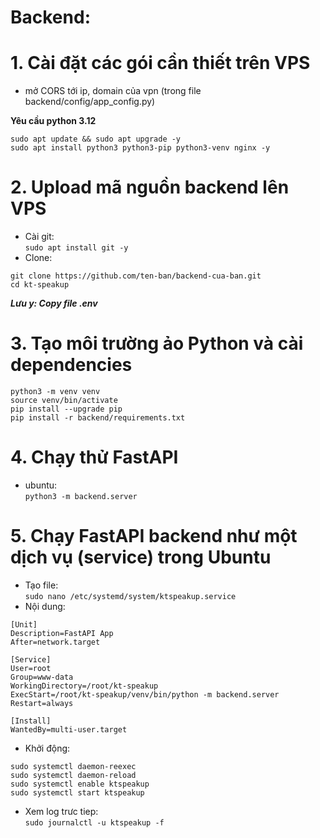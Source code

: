 # Backend:

# 1. Cài đặt các gói cần thiết trên VPS

-   mở CORS tới ip, domain của vpn (trong file backend/config/app_config.py)

**Yêu cầu python 3.12**

```
sudo apt update && sudo apt upgrade -y
sudo apt install python3 python3-pip python3-venv nginx -y
```

# 2. Upload mã nguồn backend lên VPS

-   Cài git:\
    `sudo apt install git -y`
-   Clone:

```
git clone https://github.com/ten-ban/backend-cua-ban.git
cd kt-speakup
```

**_Lưu y: Copy file .env_**

# 3. Tạo môi trường ảo Python và cài dependencies

```
python3 -m venv venv
source venv/bin/activate
pip install --upgrade pip
pip install -r backend/requirements.txt
```

# 4. Chạy thử FastAPI

-   ubuntu:\
    `python3 -m backend.server`

# 5. Chạy FastAPI backend như một dịch vụ (service) trong Ubuntu

-   Tạo file:\
    `sudo nano /etc/systemd/system/ktspeakup.service`
-   Nội dung:

```
[Unit]
Description=FastAPI App
After=network.target

[Service]
User=root
Group=www-data
WorkingDirectory=/root/kt-speakup
ExecStart=/root/kt-speakup/venv/bin/python -m backend.server
Restart=always

[Install]
WantedBy=multi-user.target

```

-   Khởi động:

```
sudo systemctl daemon-reexec
sudo systemctl daemon-reload
sudo systemctl enable ktspeakup
sudo systemctl start ktspeakup

```

-   Xem log trưc tiep:\
    `sudo journalctl -u ktspeakup -f`
